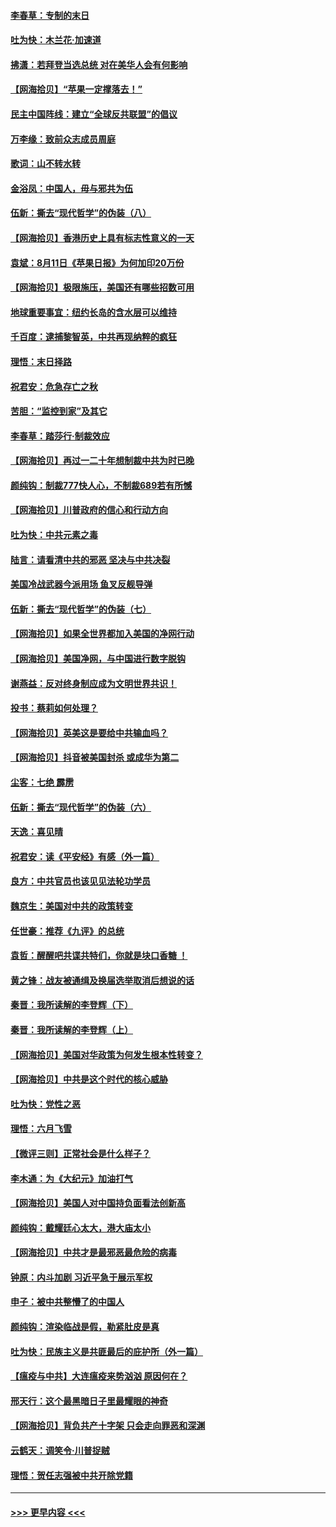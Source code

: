 #### [李春草：专制的末日](../pages/nsc993/n12329079.md?t=08140951) 
#### [吐为快：木兰花‧加速道](../pages/nsc993/n12327366.md?t=08140951) 
#### [拂潇：若拜登当选总统 对在美华人会有何影响](../pages/nsc993/n12295996.md?t=08140951) 
#### [【网海拾贝】“苹果一定撑落去！”](../pages/nsc993/n12326784.md?t=08140951) 
#### [民主中国阵线：建立“全球反共联盟”的倡议](../pages/nsc993/n12324177.md?t=08140951) 
#### [万李缘：致前众志成员周庭](../pages/nsc993/n12324635.md?t=08140951) 
#### [歌词：山不转水转](../pages/nsc993/n12324599.md?t=08140951) 
#### [金浴凤：中国人，毋与邪共为伍](../pages/nsc993/n12324257.md?t=08140951) 
#### [伍新：撕去“现代哲学”的伪装（八）](../pages/nsc993/n12324188.md?t=08140951) 
#### [【网海拾贝】香港历史上具有标志性意义的一天](../pages/nsc993/n12324021.md?t=08140951) 
#### [袁斌：8月11日《苹果日报》为何加印20万份](../pages/nsc993/n12323955.md?t=08140951) 
#### [【网海拾贝】极限施压，美国还有哪些招数可用](../pages/nsc993/n12322512.md?t=08140951) 
#### [地球重要事宜：纽约长岛的含水层可以维持](../pages/nsc993/n12321844.md?t=08140951) 
#### [千百度：逮捕黎智英，中共再现纳粹的疯狂](../pages/nsc993/n12321777.md?t=08140951) 
#### [理悟：末日择路](../pages/nsc993/n12320812.md?t=08140951) 
#### [祝君安：危急存亡之秋](../pages/nsc993/n12320795.md?t=08140951) 
#### [苦胆：“监控到家”及其它](../pages/nsc993/n12320751.md?t=08140951) 
#### [李春草：踏莎行·制裁效应](../pages/nsc993/n12318290.md?t=08140951) 
#### [【网海拾贝】再过一二十年想制裁中共为时已晚](../pages/nsc993/n12318195.md?t=08140951) 
#### [颜纯钩：制裁777快人心，不制裁689若有所憾](../pages/nsc993/n12316912.md?t=08140951) 
#### [【网海拾贝】川普政府的信心和行动方向](../pages/nsc993/n12316673.md?t=08140951) 
#### [吐为快：中共元素之毒](../pages/nsc993/n12316547.md?t=08140951) 
#### [陆言：请看清中共的邪恶 坚决与中共决裂](../pages/nsc993/n12315784.md?t=08140951) 
#### [美国冷战武器今派用场 鱼叉反舰导弹](../pages/nsc993/n12316258.md?t=08140951) 
#### [伍新：撕去“现代哲学”的伪装（七）](../pages/nsc993/n12315846.md?t=08140951) 
#### [【网海拾贝】如果全世界都加入美国的净网行动](../pages/nsc993/n12315588.md?t=08140951) 
#### [【网海拾贝】美国净网，与中国进行数字脱钩](../pages/nsc993/n12312813.md?t=08140951) 
#### [谢燕益：反对终身制应成为文明世界共识！](../pages/nsc993/n12310465.md?t=08140951) 
#### [投书：蔡莉如何处理？](../pages/nsc993/n12310224.md?t=08140951) 
#### [【网海拾贝】英美这是要给中共输血吗？](../pages/nsc993/n12307646.md?t=08140951) 
#### [【网海拾贝】抖音被美国封杀 或成华为第二](../pages/nsc993/n12305277.md?t=08140951) 
#### [尘客：七绝 霹雳](../pages/nsc993/n12304053.md?t=08140951) 
#### [伍新：撕去“现代哲学”的伪装（六）](../pages/nsc993/n12303243.md?t=08140951) 
#### [天逸：喜见晴](../pages/nsc993/n12303226.md?t=08140951) 
#### [祝君安：读《平安经》有感（外一篇）](../pages/nsc993/n12303170.md?t=08140951) 
#### [良方：中共官员也该见见法轮功学员](../pages/nsc993/n12302985.md?t=08140951) 
#### [魏京生：美国对中共的政策转变](../pages/nsc993/n12302929.md?t=08140951) 
#### [任世豪：推荐《九评》的总统](../pages/nsc993/n12302838.md?t=08140951) 
#### [袁哲：醒醒吧共谍共特们，你就是块口香糖 ！](../pages/nsc993/n12302678.md?t=08140951) 
#### [黄之锋：战友被通缉及换届选举取消后想说的话](../pages/nsc993/n12302681.md?t=08140951) 
#### [秦晋：我所读解的李登辉（下）](../pages/nsc993/n12302171.md?t=08140951) 
#### [秦晋：我所读解的李登辉（上）](../pages/nsc993/n12301979.md?t=08140951) 
#### [【网海拾贝】美国对华政策为何发生根本性转变？](../pages/nsc993/n12302091.md?t=08140951) 
#### [【网海拾贝】中共是这个时代的核心威胁](../pages/nsc993/n12300541.md?t=08140951) 
#### [吐为快：党性之恶](../pages/nsc993/n12300263.md?t=08140951) 
#### [理悟：六月飞雪](../pages/nsc993/n12300243.md?t=08140951) 
#### [【微评三则】正常社会是什么样子？](../pages/nsc993/n12300228.md?t=08140951) 
#### [李木通：为《大纪元》加油打气](../pages/nsc993/n12280363.md?t=08140951) 
#### [【网海拾贝】美国人对中国持负面看法创新高](../pages/nsc993/n12298720.md?t=08140951) 
#### [颜纯钩：戴耀廷心太大，港大庙太小](../pages/nsc993/n12297682.md?t=08140951) 
#### [【网海拾贝】中共才是最邪恶最危险的病毒](../pages/nsc993/n12296470.md?t=08140951) 
#### [钟原：内斗加剧 习近平急于展示军权](../pages/nsc993/n12292544.md?t=08140951) 
#### [申子：被中共整懵了的中国人](../pages/nsc993/n12291389.md?t=08140951) 
#### [颜纯钩：渲染临战是假，勒紧肚皮是真](../pages/nsc993/n12290945.md?t=08140951) 
#### [吐为快：民族主义是共匪最后的庇护所（外一篇）](../pages/nsc993/n12290887.md?t=08140951) 
#### [【瘟疫与中共】大连瘟疫来势汹汹 原因何在？](../pages/nsc993/n12287474.md?t=08140951) 
#### [邢天行：这个最黑暗日子里最耀眼的神奇](../pages/nsc993/n12289882.md?t=08140951) 
#### [【网海拾贝】背负共产十字架 只会走向罪恶和深渊](../pages/nsc993/n12288290.md?t=08140951) 
#### [云鹤天：调笑令·川普捉贼](../pages/nsc993/n12285672.md?t=08140951) 
#### [理悟：贺任志强被中共开除党籍](../pages/nsc993/n12285597.md?t=08140951) 

----
#### [ >>> 更早内容 <<< ](../indexes/nsc993-earlier.md)
